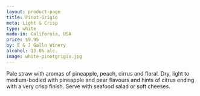 ```yaml
---
layout: product-page
title: Pinot-Grigio
meta: Light & Crisp
type: white
made-in: California, USA
price: $9.95
by: E & J Gallo Winery
alcohol: 13.0% alc.
image: white-pinotgrigio.jpg
---
```


Pale straw with aromas of pineapple, peach, cirrus and floral. Dry, light to medium-bodied with pineapple and pear flavours and hints of citrus ending with a very crisp finish. Serve with seafood salad or soft cheeses.
